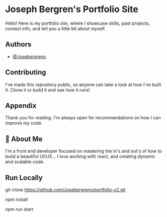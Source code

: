 # Joseph Bergren's Portfolio Site

Hello! Here is my portfolio site, where I showcase skills, past projects, contact info, and tell you a little bit about myself.

## Authors

- [@Josebergreno](https://www.github.com/Josebergreno)

## Contributing

I've made this repository public, so anyone can take a look at how I've built it. Clone it or build it and see how it runs!

## Appendix

Thank you for reading. I'm always open for recommendations on how I can improve my code.

## 🚀 About Me

I'm a front end developer focused on mastering the in's and out's of how to build a beautiful UI/UX... I love working with react, and creating dynamic and scalable code.

## Run Locally

<!-- Clone the project -->

git clone https://github.com/Josebergreno/portfolio-v2.git

<!-- Install dependencies -->

npm install

<!-- Start the server -->

npm run start
